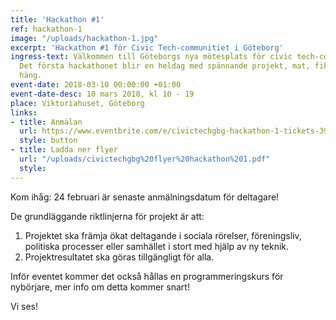 ```yaml
---
title: 'Hackathon #1'
ref: hackathon-1
image: "/uploads/hackathon-1.jpg"
excerpt: 'Hackathon #1 för Civic Tech-communitiet i Göteborg'
ingress-text: Välkommen till Göteborgs nya mötesplats för civic tech-communitiet!
  Det första hackathonet blir en heldag med spännande projekt, mat, fika och skönt
  häng.
event-date: 2018-03-10 00:00:00 +01:00
event-date-desc: 10 mars 2018, kl 10 - 19
place: Viktoriahuset, Göteborg
links:
- title: Anmälan
  url: https://www.eventbrite.com/e/civictechgbg-hackathon-1-tickets-39479679785
  style: button
- title: Ladda ner flyer
  url: "/uploads/civictechgbg%20flyer%20hackathon%201.pdf"
  style: 
---
```


Kom ihåg: 24 februari är senaste anmälningsdatum för deltagare!

De grundläggande riktlinjerna för projekt är att:
1. Projektet ska främja ökat deltagande i sociala rörelser, föreningsliv, politiska processer eller samhället i stort med hjälp av ny teknik.
2. Projektresultatet ska göras tillgängligt för alla.

Inför eventet kommer det också hållas en programmeringskurs för nybörjare, mer info om detta kommer snart!

Vi ses!
